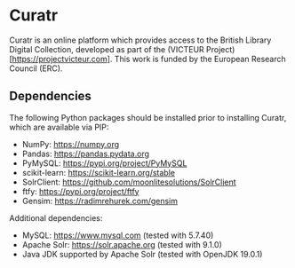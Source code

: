 # Curatr

Curatr is an online platform which provides access to the British Library Digital Collection, developed as part of the (VICTEUR Project)[https://projectvicteur.com]. This work is funded by the European Research Council (ERC).

## Dependencies

The following Python packages should be installed prior to installing Curatr, which are available via PIP:

- NumPy: https://numpy.org
- Pandas: https://pandas.pydata.org
- PyMySQL: https://pypi.org/project/PyMySQL
- scikit-learn: https://scikit-learn.org/stable
- SolrClient: https://github.com/moonlitesolutions/SolrClient
- ftfy: https://pypi.org/project/ftfy
- Gensim: https://radimrehurek.com/gensim

Additional dependencies:
- MySQL: https://www.mysql.com (tested with 5.7.40)
- Apache Solr: https://solr.apache.org (tested with 9.1.0)
- Java JDK supported by Apache Solr (tested with OpenJDK 19.0.1) 
